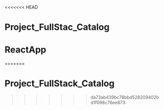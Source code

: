 <<<<<<< HEAD
# Project_FullStac_Catalog
# ReactApp
=======
# Project_FullStack_Catalog
>>>>>>> da73ab439bc78bbd528209402bd1f098c76ee873
